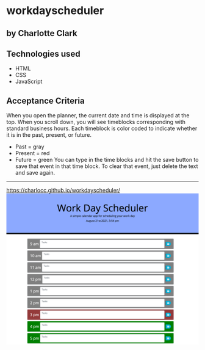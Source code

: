# workdayscheduler


## by Charlotte Clark

## Technologies used
* HTML
* CSS
* JavaScript


## Acceptance Criteria
When you open the planner, the current date and time is displayed at the top.
When you scroll down, you will see timeblocks corresponding with standard business hours.
Each timeblock is color coded to indicate whether it is in the past, present, or future. 
* Past = gray
* Present = red
* Future = green
You can type in the time blocks and hit the save button to save that event in that time block. 
To clear that event, just delete the text and save again.
--- 
https://charlocc.github.io/workdayscheduler/
![alt text](./screenshot.png)
